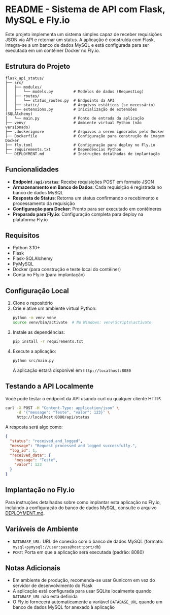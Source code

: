 # README - Sistema de API com Flask, MySQL e Fly.io

Este projeto implementa um sistema simples capaz de receber requisições JSON via API e retornar um status. A aplicação é construída com Flask, integra-se a um banco de dados MySQL e está configurada para ser executada em um contêiner Docker no Fly.io.

## Estrutura do Projeto

```
flask_api_status/
├── src/
│   ├── modules/
│   │   └── models.py         # Modelos de dados (RequestLog)
│   ├── routes/
│   │   └── status_routes.py  # Endpoints da API
│   ├── static/               # Arquivos estáticos (se necessário)
│   ├── extensions.py         # Inicialização de extensões (SQLAlchemy)
│   └── main.py               # Ponto de entrada da aplicação
├── venv/                     # Ambiente virtual Python (não versionado)
├── .dockerignore             # Arquivos a serem ignorados pelo Docker
├── Dockerfile                # Configuração para construção da imagem Docker
├── fly.toml                  # Configuração para deploy no Fly.io
├── requirements.txt          # Dependências Python
└── DEPLOYMENT.md             # Instruções detalhadas de implantação
```

## Funcionalidades

- **Endpoint `/api/status`**: Recebe requisições POST em formato JSON
- **Armazenamento em Banco de Dados**: Cada requisição é registrada no banco de dados MySQL
- **Resposta de Status**: Retorna um status confirmando o recebimento e processamento da requisição
- **Configuração para Docker**: Pronto para ser executado em contêineres
- **Preparado para Fly.io**: Configuração completa para deploy na plataforma Fly.io

## Requisitos

- Python 3.10+
- Flask
- Flask-SQLAlchemy
- PyMySQL
- Docker (para construção e teste local do contêiner)
- Conta no Fly.io (para implantação)

## Configuração Local

1. Clone o repositório
2. Crie e ative um ambiente virtual Python:
   ```bash
   python -m venv venv
   source venv/bin/activate  # No Windows: venv\Scripts\activate
   ```
3. Instale as dependências:
   ```bash
   pip install -r requirements.txt
   ```
4. Execute a aplicação:
   ```bash
   python src/main.py
   ```
   A aplicação estará disponível em `http://localhost:8080`

## Testando a API Localmente

Você pode testar o endpoint da API usando curl ou qualquer cliente HTTP:

```bash
curl -X POST -H "Content-Type: application/json" \
     -d '{"message": "Teste", "valor": 123}' \
     http://localhost:8080/api/status
```

A resposta será algo como:

```json
{
  "status": "received_and_logged",
  "message": "Request processed and logged successfully.",
  "log_id": 1,
  "received_data": {
    "message": "Teste",
    "valor": 123
  }
}
```

## Implantação no Fly.io

Para instruções detalhadas sobre como implantar esta aplicação no Fly.io, incluindo a configuração do banco de dados MySQL, consulte o arquivo [DEPLOYMENT.md](DEPLOYMENT.md).

## Variáveis de Ambiente

- `DATABASE_URL`: URL de conexão com o banco de dados MySQL (formato: `mysql+pymysql://user:pass@host:port/db`)
- `PORT`: Porta em que a aplicação será executada (padrão: 8080)

## Notas Adicionais

- Em ambiente de produção, recomenda-se usar Gunicorn em vez do servidor de desenvolvimento do Flask
- A aplicação está configurada para usar SQLite localmente quando `DATABASE_URL` não está definida
- O Fly.io fornecerá automaticamente a variável `DATABASE_URL` quando um banco de dados MySQL for anexado à aplicação
